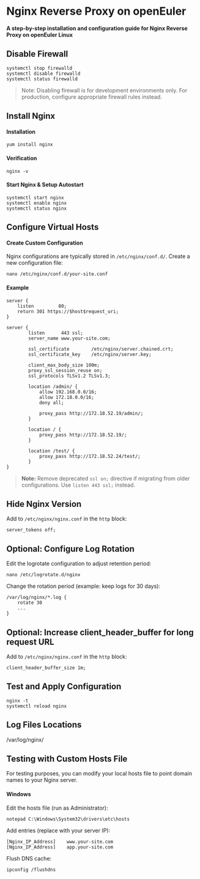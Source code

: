 # Nginx Reverse Proxy on openEuler
**A step-by-step installation and configuration guide for Nginx Reverse Proxy on openEuler Linux**

## Disable Firewall
```
systemctl stop firewalld
systemctl disable firewalld
systemctl status firewalld
```
> Note: Disabling firewall is for development environments only. For production, configure appropriate firewall rules instead.

## Install Nginx

#### Installation
```
yum install nginx
```

#### Verification
```
nginx -v
```

#### Start Nginx & Setup Autostart
```
systemctl start nginx
systemctl enable nginx
systemctl status nginx
```

## Configure Virtual Hosts

#### Create Custom Configuration
Nginx configurations are typically stored in `/etc/nginx/conf.d/`. Create a new configuration file:
```
nano /etc/nginx/conf.d/your-site.conf
```

#### Example
```
server {
    listen         80;
    return 301 https://$host$request_uri;
}

server {
		listen      443 ssl;
		server_name www.your-site.com;

		ssl_certificate        /etc/nginx/server.chained.crt;
       	ssl_certificate_key    /etc/nginx/server.key;
		
		client_max_body_size 100m;	
		proxy_ssl_session_reuse on;
		ssl_protocols TLSv1.2 TLSv1.3; 

		location /admin/ {
			allow 192.168.0.0/16;
			allow 172.18.0.0/16;
 			deny all;

			proxy_pass http://172.18.52.19/admin/;		
       	}

		location / {
            proxy_pass http://172.18.52.19/;		
       	}

		location /test/ {
            proxy_pass http://172.18.52.24/test/;	
       	}
}
```

> **Note:** Remove deprecated `ssl on;` directive if migrating from older configurations. Use `listen 443 ssl;` instead.

## Hide Nginx Version
   Add to `/etc/nginx/nginx.conf` in the `http` block:
   ```
   server_tokens off;
   ```

## Optional: Configure Log Rotation
Edit the logrotate configuration to adjust retention period:
```
nano /etc/logrotate.d/nginx
```

Change the rotation period (example: keep logs for 30 days):
```
/var/log/nginx/*.log {
    rotate 30
    ...
}
```

## Optional: Increase client_header_buffer for long request URL
   Add to `/etc/nginx/nginx.conf` in the `http` block:
   ```
   client_header_buffer_size 1m;
   ```

## Test and Apply Configuration
```
nginx -t
systemctl reload nginx
```

## Log Files Locations
/var/log/nginx/

## Testing with Custom Hosts File

For testing purposes, you can modify your local hosts file to point domain names to your Nginx server.

#### Windows
Edit the hosts file (run as Administrator):
```
notepad C:\Windows\System32\drivers\etc\hosts
```

Add entries (replace with your server IP):
```
[Nginx_IP_Address]    www.your-site.com
[Nginx_IP_Address]    app.your-site.com
```

Flush DNS cache:
```
ipconfig /flushdns
```



